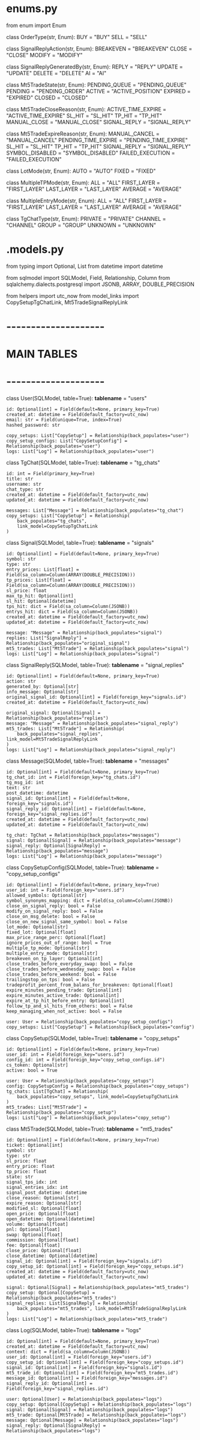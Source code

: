 # enums.py

from enum import Enum

class OrderType(str, Enum):
    BUY = "BUY"
    SELL = "SELL"


class SignalReplyAction(str, Enum):
    BREAKEVEN = "BREAKEVEN"
    CLOSE = "CLOSE"
    MODIFY = "MODIFY"


class SignalReplyGeneratedBy(str, Enum):
    REPLY = "REPLY"
    UPDATE = "UPDATE"
    DELETE = "DELETE"
    AI = "AI"


class Mt5TradeState(str, Enum):
    PENDING_QUEUE = "PENDING_QUEUE"
    PENDING = "PENDING_ORDER"
    ACTIVE = "ACTIVE_POSITION"
    EXPIRED = "EXPIRED"
    CLOSED = "CLOSED"


class Mt5TradeCloseReason(str, Enum):
    ACTIVE_TIME_EXPIRE = "ACTIVE_TIME_EXPIRE"
    SL_HIT = "SL_HIT"
    TP_HIT = "TP_HIT"
    MANUAL_CLOSE = "MANUAL_CLOSE"
    SIGNAL_REPLY = "SIGNAL_REPLY"


class Mt5TradeExpireReason(str, Enum):
    MANUAL_CANCEL = "MANUAL_CANCEL"
    PENDING_TIME_EXPIRE = "PENDING_TIME_EXPIRE"
    SL_HIT = "SL_HIT"
    TP_HIT = "TP_HIT"
    SIGNAL_REPLY = "SIGNAL_REPLY"
    SYMBOL_DISABLED = "SYMBOL_DISABLED"
    FAILED_EXECUTION = "FAILED_EXECUTION"

class LotMode(str, Enum):
    AUTO = "AUTO"
    FIXED = "FIXED"


class MultipleTPMode(str, Enum):
    ALL = "ALL"
    FIRST_LAYER = "FIRST_LAYER"
    LAST_LAYER = "LAST_LAYER"
    AVERAGE = "AVERAGE"


class MultipleEntryMode(str, Enum):
    ALL = "ALL"
    FIRST_LAYER = "FIRST_LAYER"
    LAST_LAYER = "LAST_LAYER"
    AVERAGE = "AVERAGE"

class TgChatType(str, Enum):
    PRIVATE = "PRIVATE"
    CHANNEL = "CHANNEL"
    GROUP = "GROUP"
    UNKNOWN = "UNKNOWN"

# .models.py

from typing import Optional, List
from datetime import datetime

from sqlmodel import SQLModel, Field, Relationship, Column
from sqlalchemy.dialects.postgresql import JSONB, ARRAY, DOUBLE_PRECISION

from helpers import utc_now
from model_links import CopySetupTgChatLink, Mt5TradeSignalReplyLink

# --------------------
# MAIN TABLES
# --------------------

class User(SQLModel, table=True):
    __tablename__ = "users"

    id: Optional[int] = Field(default=None, primary_key=True)
    created_at: datetime = Field(default_factory=utc_now)
    email: str = Field(unique=True, index=True)
    hashed_password: str

    copy_setups: List["CopySetup"] = Relationship(back_populates="user")
    copy_setup_configs: List["CopySetupConfig"] = Relationship(back_populates="user")
    logs: List["Log"] = Relationship(back_populates="user")


class TgChat(SQLModel, table=True):
    __tablename__ = "tg_chats"

    id: int = Field(primary_key=True)
    title: str
    username: str
    chat_type: str
    created_at: datetime = Field(default_factory=utc_now)
    updated_at: datetime = Field(default_factory=utc_now)

    messages: List["Message"] = Relationship(back_populates="tg_chat")
    copy_setups: List["CopySetup"] = Relationship(
        back_populates="tg_chats",
        link_model=CopySetupTgChatLink
    )


class Signal(SQLModel, table=True):
    __tablename__ = "signals"

    id: Optional[int] = Field(default=None, primary_key=True)
    symbol: str
    type: str
    entry_prices: List[float] = Field(sa_column=Column(ARRAY(DOUBLE_PRECISION)))
    tp_prices: List[float] = Field(sa_column=Column(ARRAY(DOUBLE_PRECISION)))
    sl_price: float
    max_tp_hit: Optional[int]
    sl_hit: Optional[datetime]
    tps_hit: dict = Field(sa_column=Column(JSONB))
    entrys_hit: dict = Field(sa_column=Column(JSONB))
    created_at: datetime = Field(default_factory=utc_now)
    updated_at: datetime = Field(default_factory=utc_now)

    message: "Message" = Relationship(back_populates="signal")
    replies: List["SignalReply"] = Relationship(back_populates="original_signal")
    mt5_trades: List["Mt5Trade"] = Relationship(back_populates="signal")
    logs: List["Log"] = Relationship(back_populates="signal")


class SignalReply(SQLModel, table=True):
    __tablename__ = "signal_replies"

    id: Optional[int] = Field(default=None, primary_key=True)
    action: str
    generated_by: Optional[str]
    info_message: Optional[str]
    original_signal_id: Optional[int] = Field(foreign_key="signals.id")
    created_at: datetime = Field(default_factory=utc_now)

    original_signal: Optional[Signal] = Relationship(back_populates="replies")
    message: "Message" = Relationship(back_populates="signal_reply")
    mt5_trades: List["Mt5Trade"] = Relationship(
        back_populates="signal_replies", link_model=Mt5TradeSignalReplyLink
    )
    logs: List["Log"] = Relationship(back_populates="signal_reply")


class Message(SQLModel, table=True):
    __tablename__ = "messages"

    id: Optional[int] = Field(default=None, primary_key=True)
    tg_chat_id: int = Field(foreign_key="tg_chats.id")
    tg_msg_id: int
    text: str
    post_datetime: datetime
    signal_id: Optional[int] = Field(default=None, foreign_key="signals.id")
    signal_reply_id: Optional[int] = Field(default=None, foreign_key="signal_replies.id")
    created_at: datetime = Field(default_factory=utc_now)
    updated_at: datetime = Field(default_factory=utc_now)

    tg_chat: TgChat = Relationship(back_populates="messages")
    signal: Optional[Signal] = Relationship(back_populates="message")
    signal_reply: Optional[SignalReply] = Relationship(back_populates="message")
    logs: List["Log"] = Relationship(back_populates="message")


class CopySetupConfig(SQLModel, table=True):
    __tablename__ = "copy_setup_configs"

    id: Optional[int] = Field(default=None, primary_key=True)
    user_id: int = Field(foreign_key="users.id")
    allowed_symbols: Optional[str]
    symbol_synonyms_mapping: dict = Field(sa_column=Column(JSONB))
    close_on_signal_reply: bool = False
    modify_on_signal_reply: bool = False
    close_on_msg_delete: bool = False
    close_on_new_signal_same_symbol: bool = False
    lot_mode: Optional[str]
    fixed_lot: Optional[float]
    max_price_range_perc: Optional[float]
    ignore_prices_out_of_range: bool = True
    multiple_tp_mode: Optional[str]
    multiple_entry_mode: Optional[str]
    breakeven_on_tp_layer: Optional[int]
    close_trades_before_everyday_swap: bool = False
    close_trades_before_wednesday_swap: bool = False
    close_trades_before_weekend: bool = False
    trailingstop_on_tps: bool = False
    tradeprofit_percent_from_balans_for_breakeven: Optional[float]
    expire_minutes_pending_trade: Optional[int]
    expire_minutes_active_trade: Optional[int]
    expire_at_tp_hit_before_entry: Optional[int]
    follow_tp_and_sl_hits_from_others: bool = False
    keep_managing_when_not_active: bool = False

    user: User = Relationship(back_populates="copy_setup_configs")
    copy_setups: List["CopySetup"] = Relationship(back_populates="config")


class CopySetup(SQLModel, table=True):
    __tablename__ = "copy_setups"

    id: Optional[int] = Field(default=None, primary_key=True)
    user_id: int = Field(foreign_key="users.id")
    config_id: int = Field(foreign_key="copy_setup_configs.id")
    cs_token: Optional[str]
    active: bool = True

    user: User = Relationship(back_populates="copy_setups")
    config: CopySetupConfig = Relationship(back_populates="copy_setups")
    tg_chats: List[TgChat] = Relationship(
        back_populates="copy_setups", link_model=CopySetupTgChatLink
    )
    mt5_trades: List["Mt5Trade"] = Relationship(back_populates="copy_setup")
    logs: List["Log"] = Relationship(back_populates="copy_setup")


class Mt5Trade(SQLModel, table=True):
    __tablename__ = "mt5_trades"

    id: Optional[int] = Field(default=None, primary_key=True)
    ticket: Optional[int]
    symbol: str
    type: str
    sl_price: float
    entry_price: float
    tp_price: float
    state: str
    signal_tps_idx: int 
    signal_entries_idx: int
    signal_post_datetime: datetime
    close_reason: Optional[str]
    expire_reason: Optional[str]
    modified_sl: Optional[float]
    open_price: Optional[float]
    open_datetime: Optional[datetime]
    volume: Optional[float]
    pnl: Optional[float]
    swap: Optional[float]
    commission: Optional[float]
    fee: Optional[float]
    close_price: Optional[float]
    close_datetime: Optional[datetime]
    signal_id: Optional[int] = Field(foreign_key="signals.id")
    copy_setup_id: Optional[int] = Field(foreign_key="copy_setups.id")
    created_at: datetime = Field(default_factory=utc_now)
    updated_at: datetime = Field(default_factory=utc_now)

    signal: Optional[Signal] = Relationship(back_populates="mt5_trades")
    copy_setup: Optional[CopySetup] = Relationship(back_populates="mt5_trades")
    signal_replies: List[SignalReply] = Relationship(
        back_populates="mt5_trades", link_model=Mt5TradeSignalReplyLink
    )
    logs: List["Log"] = Relationship(back_populates="mt5_trade")


class Log(SQLModel, table=True):
    __tablename__ = "logs"

    id: Optional[int] = Field(default=None, primary_key=True)
    created_at: datetime = Field(default_factory=utc_now)
    context: dict = Field(sa_column=Column(JSONB))
    user_id: Optional[int] = Field(foreign_key="users.id")
    copy_setup_id: Optional[int] = Field(foreign_key="copy_setups.id")
    signal_id: Optional[int] = Field(foreign_key="signals.id")
    mt5_trade_id: Optional[int] = Field(foreign_key="mt5_trades.id")
    message_id: Optional[int] = Field(foreign_key="messages.id")
    signal_reply_id: Optional[int] = Field(foreign_key="signal_replies.id")

    user: Optional[User] = Relationship(back_populates="logs")
    copy_setup: Optional[CopySetup] = Relationship(back_populates="logs")
    signal: Optional[Signal] = Relationship(back_populates="logs")
    mt5_trade: Optional[Mt5Trade] = Relationship(back_populates="logs")
    message: Optional[Message] = Relationship(back_populates="logs")
    signal_reply: Optional[SignalReply] = Relationship(back_populates="logs")

